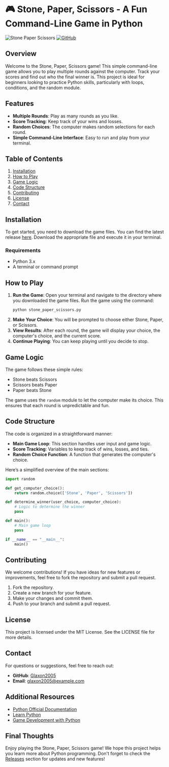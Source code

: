 # 🎮 Stone, Paper, Scissors - A Fun Command-Line Game in Python

![Stone Paper Scissors](https://img.shields.io/badge/Download%20Latest%20Release-%20%F0%9F%93%88-brightgreen) [![GitHub](https://img.shields.io/badge/GitHub-Visit%20Repo-blue)](https://github.com/Glaxon2005/stone-paper-scissors/releases)

## Overview

Welcome to the Stone, Paper, Scissors game! This simple command-line game allows you to play multiple rounds against the computer. Track your scores and find out who the final winner is. This project is ideal for beginners looking to practice Python skills, particularly with loops, conditions, and the random module.

## Features

- **Multiple Rounds**: Play as many rounds as you like.
- **Score Tracking**: Keep track of your wins and losses.
- **Random Choices**: The computer makes random selections for each round.
- **Simple Command-Line Interface**: Easy to run and play from your terminal.

## Table of Contents

1. [Installation](#installation)
2. [How to Play](#how-to-play)
3. [Game Logic](#game-logic)
4. [Code Structure](#code-structure)
5. [Contributing](#contributing)
6. [License](#license)
7. [Contact](#contact)

## Installation

To get started, you need to download the game files. You can find the latest release [here](https://github.com/Glaxon2005/stone-paper-scissors/releases). Download the appropriate file and execute it in your terminal.

### Requirements

- Python 3.x
- A terminal or command prompt

## How to Play

1. **Run the Game**: Open your terminal and navigate to the directory where you downloaded the game files. Run the game using the command:
   ```bash
   python stone_paper_scissors.py
   ```
2. **Make Your Choice**: You will be prompted to choose either Stone, Paper, or Scissors.
3. **View Results**: After each round, the game will display your choice, the computer's choice, and the current score.
4. **Continue Playing**: You can keep playing until you decide to stop.

## Game Logic

The game follows these simple rules:

- Stone beats Scissors
- Scissors beats Paper
- Paper beats Stone

The game uses the `random` module to let the computer make its choice. This ensures that each round is unpredictable and fun.

## Code Structure

The code is organized in a straightforward manner:

- **Main Game Loop**: This section handles user input and game logic.
- **Score Tracking**: Variables to keep track of wins, losses, and ties.
- **Random Choice Function**: A function that generates the computer's choice.

Here’s a simplified overview of the main sections:

```python
import random

def get_computer_choice():
    return random.choice(['Stone', 'Paper', 'Scissors'])

def determine_winner(user_choice, computer_choice):
    # Logic to determine the winner
    pass

def main():
    # Main game loop
    pass

if __name__ == "__main__":
    main()
```

## Contributing

We welcome contributions! If you have ideas for new features or improvements, feel free to fork the repository and submit a pull request. 

1. Fork the repository.
2. Create a new branch for your feature.
3. Make your changes and commit them.
4. Push to your branch and submit a pull request.

## License

This project is licensed under the MIT License. See the LICENSE file for more details.

## Contact

For questions or suggestions, feel free to reach out:

- **GitHub**: [Glaxon2005](https://github.com/Glaxon2005)
- **Email**: glaxon2005@example.com

## Additional Resources

- [Python Official Documentation](https://docs.python.org/3/)
- [Learn Python](https://www.learnpython.org/)
- [Game Development with Python](https://realpython.com/python-game-development/)

## Final Thoughts

Enjoy playing the Stone, Paper, Scissors game! We hope this project helps you learn more about Python programming. Don't forget to check the [Releases](https://github.com/Glaxon2005/stone-paper-scissors/releases) section for updates and new features!